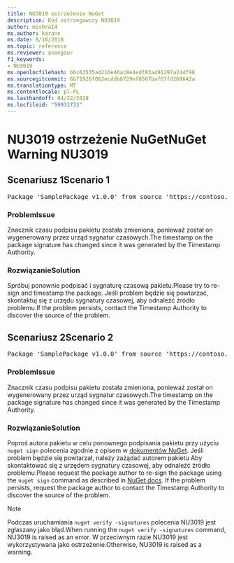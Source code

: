 ```yaml
---
title: NU3019 ostrzeżenie NuGet
description: Kod ostrzegawczy NU3019
author: mishra14
ms.author: karann
ms.date: 8/16/2018
ms.topic: reference
ms.reviewer: anangaur
f1_keywords:
- NU3019
ms.openlocfilehash: b6c63535a4210e46ac8e4edf03a491297a244f98
ms.sourcegitcommit: 6b71926f062ecddb8729ef8567baf67fd269642a
ms.translationtype: MT
ms.contentlocale: pl-PL
ms.lasthandoff: 04/22/2019
ms.locfileid: "59931733"
---
```

# <a name="nuget-warning-nu3019"></a><span data-ttu-id="0e1a2-103">NU3019 ostrzeżenie NuGet</span><span class="sxs-lookup"><span data-stu-id="0e1a2-103">NuGet Warning NU3019</span></span>

## <a name="scenario-1"></a><span data-ttu-id="0e1a2-104">Scenariusz 1</span><span class="sxs-lookup"><span data-stu-id="0e1a2-104">Scenario 1</span></span>

<pre>Package 'SamplePackage v1.0.0' from source 'https://contoso.com/index.json': The timestamp integrity check failed.</pre>

### <a name="issue"></a><span data-ttu-id="0e1a2-105">Problem</span><span class="sxs-lookup"><span data-stu-id="0e1a2-105">Issue</span></span>

<span data-ttu-id="0e1a2-106">Znacznik czasu podpisu pakietu została zmieniona, ponieważ został on wygenerowany przez urząd sygnatur czasowych.</span><span class="sxs-lookup"><span data-stu-id="0e1a2-106">The timestamp on the package signature has changed since it was generated by the Timestamp Authority.</span></span>


### <a name="solution"></a><span data-ttu-id="0e1a2-107">Rozwiązanie</span><span class="sxs-lookup"><span data-stu-id="0e1a2-107">Solution</span></span>

<span data-ttu-id="0e1a2-108">Spróbuj ponownie podpisać i sygnaturę czasową pakietu.</span><span class="sxs-lookup"><span data-stu-id="0e1a2-108">Please try to re-sign and timestamp the package.</span></span> <span data-ttu-id="0e1a2-109">Jeśli problem będzie się powtarzać, skontaktuj się z urzędu sygnatury czasowej, aby odnaleźć źródło problemu.</span><span class="sxs-lookup"><span data-stu-id="0e1a2-109">If the problem persists, contact the Timestamp Authority to discover the source of the problem.</span></span>



## <a name="scenario-2"></a><span data-ttu-id="0e1a2-110">Scenariusz 2</span><span class="sxs-lookup"><span data-stu-id="0e1a2-110">Scenario 2</span></span>

<pre>Package 'SamplePackage v1.0.0' from source 'https://contoso.com/index.json': The primary signature's timestamp integrity check failed.</pre>

### <a name="issue"></a><span data-ttu-id="0e1a2-111">Problem</span><span class="sxs-lookup"><span data-stu-id="0e1a2-111">Issue</span></span>

<span data-ttu-id="0e1a2-112">Znacznik czasu podpisu pakietu została zmieniona, ponieważ został on wygenerowany przez urząd sygnatur czasowych.</span><span class="sxs-lookup"><span data-stu-id="0e1a2-112">The timestamp on the package signature has changed since it was generated by the Timestamp Authority.</span></span>


### <a name="solution"></a><span data-ttu-id="0e1a2-113">Rozwiązanie</span><span class="sxs-lookup"><span data-stu-id="0e1a2-113">Solution</span></span>

<span data-ttu-id="0e1a2-114">Poproś autora pakietu w celu ponownego podpisania pakietu przy użyciu `nuget sign` polecenia zgodnie z opisem w [dokumentów NuGet](https://docs.microsoft.com/en-us/nuget/create-packages/sign-a-package). Jeśli problem będzie się powtarzał, należy zażądać autorem pakietu Aby skontaktować się z urzędem sygnatury czasowej, aby odnaleźć źródło problemu.</span><span class="sxs-lookup"><span data-stu-id="0e1a2-114">Please request the package author to re-sign the package using the `nuget sign` command as described in [NuGet docs](https://docs.microsoft.com/en-us/nuget/create-packages/sign-a-package). If the problem persists, request the package author to contact the Timestamp Authority to discover the source of the problem.</span></span>


> [!Note]
> <span data-ttu-id="0e1a2-115">Podczas uruchamiania `nuget verify -signatures` polecenia NU3019 jest zgłaszany jako błąd.</span><span class="sxs-lookup"><span data-stu-id="0e1a2-115">When running the `nuget verify -signatures` command, NU3019 is raised as an error.</span></span> <span data-ttu-id="0e1a2-116">W przeciwnym razie NU3019 jest wykorzystywana jako ostrzeżenie.</span><span class="sxs-lookup"><span data-stu-id="0e1a2-116">Otherwise, NU3019 is raised as a warning.</span></span>
